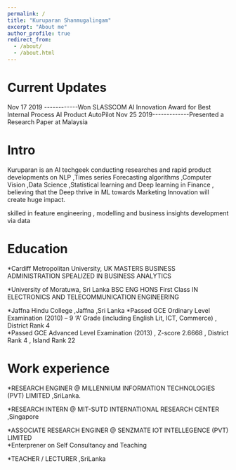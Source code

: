 ```yaml
---
permalink: /
title: "Kuruparan Shanmugalingam"
excerpt: "About me"
author_profile: true
redirect_from: 
  - /about/
  - /about.html
---
```

Current Updates
======

Nov 17 2019 ------------Won SLASSCOM AI Innovation Award for Best Internal Process AI Product AutoPilot
Nov 25 2019-------------Presented a Research Paper at Malaysia


Intro
======

Kuruparan is an AI techgeek conducting researches and rapid product developments on NLP ,Times series Forecasting algorithms ,Computer Vision ,Data Science ,Statistical learning and Deep learning in Finance , believing that the Deep thrive in ML towards Marketing Innovation will create huge impact.

skilled in feature engineering , modelling and business insights development via data 


Education
======
*Cardiff Metropolitan University, UK                                                                                                      MASTERS BUSINESS ADMINISTRATION SPEALIZED IN BUSINESS ANALYTICS    

*University of Moratuwa, Sri Lanka                                                                                                        BSC ENG HONS First Class IN ELECTRONICS AND TELECOMMUNICATION ENGINEERING                                                            

*Jaffna Hindu College ,Jaffna ,Sri Lanka
*Passed GCE Ordinary Level Examination (2010) – 9 ‘A’ Grade (including English Lit, ICT, Commerce) ,    District Rank 4    
*Passed GCE Advanced Level Examination (2013) , Z-score   2.6668 , District Rank 4 ,  Island Rank 22                                                                                                                                  



Work experience
======
*RESEARCH ENGINER @ MILLENNIUM INFORMATION TECHNOLOGIES (PVT) LIMITED ,SriLanka.  

*RESEARCH INTERN  @ MIT-SUTD INTERNATIONAL RESEARCH CENTER ,Singapore    

*ASSOCIATE RESEARCH ENGINER @ SENZMATE IOT INTELLEGENCE (PVT) LIMITED                                                                    
*Enterprener on Self Consultancy and  Teaching 

*TEACHER / LECTURER ,SriLanka                           
                                                                                          
 




  
